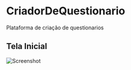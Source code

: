 # CriadorDeQuestionario
Plataforma de criação de questionarios

## Tela Inicial
![Screenshot](https://user-images.githubusercontent.com/36571620/53812366-1a18d980-3f3a-11e9-83c0-df1952c68216.png)
